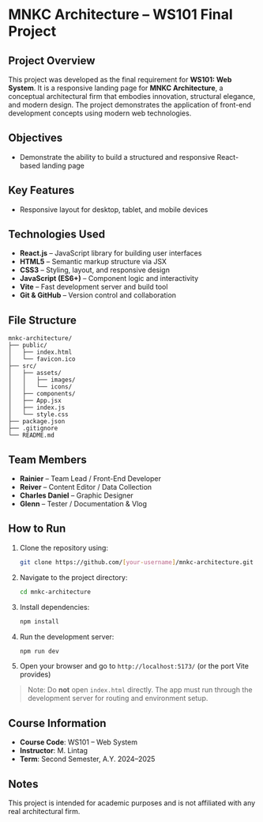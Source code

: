 # MNKC Architecture – WS101 Final Project

## Project Overview

This project was developed as the final requirement for **WS101: Web System**. It is a responsive landing page for **MNKC Architecture**, a conceptual architectural firm that embodies innovation, structural elegance, and modern design. The project demonstrates the application of front-end development concepts using modern web technologies.

## Objectives

- Demonstrate the ability to build a structured and responsive React-based landing page

## Key Features

- Responsive layout for desktop, tablet, and mobile devices

## Technologies Used

- **React.js** – JavaScript library for building user interfaces
- **HTML5** – Semantic markup structure via JSX
- **CSS3** – Styling, layout, and responsive design
- **JavaScript (ES6+)** – Component logic and interactivity
- **Vite** – Fast development server and build tool
- **Git & GitHub** – Version control and collaboration

## File Structure

```
mnkc-architecture/
├── public/
│   ├── index.html
│   └── favicon.ico
├── src/
│   ├── assets/
│   │   ├── images/
│   │   └── icons/
│   ├── components/
│   ├── App.jsx
│   ├── index.js
│   └── style.css
├── package.json
├── .gitignore
└── README.md
```

## Team Members

- **Rainier** – Team Lead / Front-End Developer
- **Reiver** – Content Editor / Data Collection
- **Charles Daniel** – Graphic Designer
- **Glenn** – Tester / Documentation & Vlog

## How to Run

1. Clone the repository using:

   ```bash
   git clone https://github.com/[your-username]/mnkc-architecture.git
   ```

2. Navigate to the project directory:

   ```bash
   cd mnkc-architecture
   ```

3. Install dependencies:

   ```bash
   npm install
   ```

4. Run the development server:

   ```bash
   npm run dev
   ```

5. Open your browser and go to `http://localhost:5173/` (or the port Vite provides)

> Note: Do **not** open `index.html` directly. The app must run through the development server for routing and environment setup.

## Course Information

- **Course Code**: WS101 – Web System
- **Instructor**: M. Lintag
- **Term**: Second Semester, A.Y. 2024–2025

## Notes

This project is intended for academic purposes and is not affiliated with any real architectural firm.
